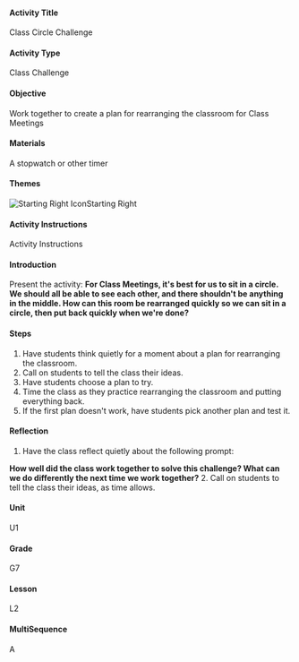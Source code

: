 #### Activity Title
Class Circle Challenge
#### Activity Type
Class Challenge
#### Objective
Work together to create a plan for rearranging the classroom for Class Meetings
#### Materials
A stopwatch or other timer
#### Themes
![Starting Right Icon](http://v5cmservice.secondstep.org/MS3TP_IMAGES/SKILLS/SKILLS_SMALL_IMAGES/starting-right-sm.png)Starting Right
 

#### Activity Instructions
Activity Instructions
#### Introduction
Present the activity: **For Class Meetings, it's best for us to sit in a circle. We should all be able to see each other, and there shouldn't be anything in the middle. How can this room be rearranged quickly so we can sit in a circle, then put back quickly when we're done?**
#### Steps
1. Have students think quietly for a moment about a plan for rearranging the classroom.
2. Call on students to tell the class their ideas.
3. Have students choose a plan to try.
4. Time the class as they practice rearranging the classroom and putting everything back.
5. If the first plan doesn't work, have students pick another plan and test it.

#### Reflection
1. Have the class reflect quietly about the following prompt:

**How well did the class work together to solve this challenge? What can we do differently the next time we work together?**
2. Call on students to tell the class their ideas, as time allows.

#### Unit
U1
#### Grade
G7
#### Lesson
L2
#### MultiSequence
A
